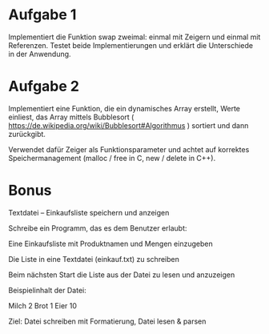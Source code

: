 # Aufgabe 1
Implementiert die Funktion swap zweimal: einmal mit Zeigern und einmal mit Referenzen. Testet beide Implementierungen und erklärt die Unterschiede in der Anwendung.

# Aufgabe 2
Implementiert eine Funktion, die ein dynamisches Array erstellt, Werte einliest, das Array mittels Bubblesort ( https://de.wikipedia.org/wiki/Bubblesort#Algorithmus ) sortiert und dann zurückgibt. 

Verwendet dafür Zeiger als Funktionsparameter und achtet auf korrektes Speichermanagement (malloc / free in C, new / delete in C++).

# Bonus
Textdatei – Einkaufsliste speichern und anzeigen

Schreibe ein Programm, das es dem Benutzer erlaubt:

Eine Einkaufsliste mit Produktnamen und Mengen einzugeben

Die Liste in eine Textdatei (einkauf.txt) zu schreiben

Beim nächsten Start die Liste aus der Datei zu lesen und anzuzeigen

Beispielinhalt der Datei:

Milch 2
Brot 1
Eier 10

Ziel: Datei schreiben mit Formatierung, Datei lesen & parsen
